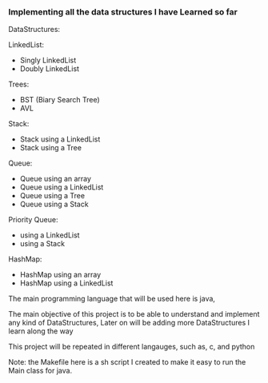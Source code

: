 <h3>Implementing all the data structures I have Learned so far</h3>

DataStructures:

LinkedList:
- Singly LinkedList
- Doubly LinkedList

Trees:
- BST (Biary Search Tree)
- AVL

Stack:
- Stack using a LinkedList
- Stack using a Tree

Queue:
- Queue using an array
- Queue using a LinkedList
- Queue using a Tree
- Queue using a Stack

Priority Queue:
- using a LinkedList
- using a Stack

HashMap:
- HashMap using an array
- HashMap using a LinkedList

The main programming language that will be used here is java,

The main objective of this project is to be able to understand and implement any kind of DataStructures, Later on will be adding more DataStructures I learn along the way

This project will be repeated in different langauges, such as, c, and python

 Note: the Makefile here is a sh script I created to make it easy to run the Main class for java.
